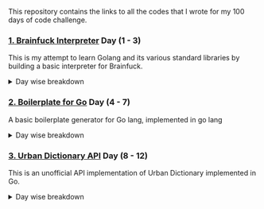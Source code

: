 This repository contains the links to all the codes that I wrote for my 100 days of code challenge. 

### [1. Brainfuck Interpreter](https://github.com/itsdennian/Brainfuck-Interpreter) Day (1 - 3)
This is my attempt to learn Golang and its various standard libraries by building a basic interpreter for Brainfuck.

<details>
<summary>Day wise breakdown</summary>

<b>Day 1</b>
<ul>
<li>Setup the project and figured out the logic</li>
<li>Figured out the best way to take input for my program is to use the "bufio" package of Go lang</li>
</ul>

<b>Day 2</b>
<ul>
<li>Implemented function to eliminate unwanted characters and spaces</li>
<li>Started off with the output generation function</li>
</ul>

<b>Day 3</b>
<ul>
<li>Completed with the interpreter</li>
</ul>
</details>

### [2. Boilerplate for Go](https://github.com/itsdennian/boilerplate-for-go) Day (4 - 7)
A basic boilerplate generator for Go lang, implemented in go lang

<details>
<summary>Day wise breakdown</summary>

<b>Day 4</b>
<ul>
<li>Did the command line interface and a lot more learning about how strings operate in Go</li>
</ul>

<b>Day 5</b>
<ul>
<li>Not much of progress today. Learning how Go interacts with Terminal commands. Still figuring out how to execute a pipe function in Go.</li>
</ul>

<b>Day 6</b>
<ul>
<li>Learnt how to make Go interact with Bash effectively.</li>
<li>Explored Go's implementation of Strings and 'characters'</li>
<li>Realised all the languages I have worked with so far were infatuation based. True love just happened!</li>
</ul>

<b>Day 7</b>
<ul>
<li>Learnt to implement a basic server using Golang</li>
</ul>

</details>

### [3. Urban Dictionary API](https://github.com/itsdennian/Urban-Dictionary-API) Day (8 - 12)
This is an unofficial API implementation of Urban Dictionary implemented in Go.

<details>
<summary>Day wise breakdown</summary>

<b>Day 8</b>
<ul>
<li>Implemented the fetch function</li>
<li>Learnt about package exporting and various formatting and output options in Go</li>
</ul>

<b>Day 9</b>
<ul>
<li>Learnt to read through HTML and find tags</li>
<li>Implemented the text extraction from the code to display various words and their meanings.</li>
</ul>

<b>Day 10</b>
<ul>
<li>Extracted data and learnt to create JSON objects</li>
<li>Partially implemented the return struct.</li>
</ul>

<b>Day 11</b>
<ul>
<li>In the process of creating the JSON more usable</li>
</ul>

<b>Day 12</b>
<ul>
<li>Development completed.</li>
</ul>


</details>

